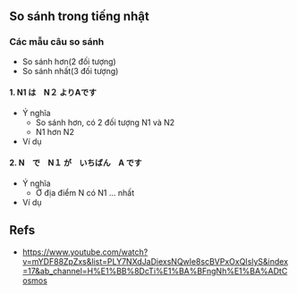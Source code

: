 ## So sánh trong tiếng nhật

### Các mẫu câu so sánh
* So sánh hơn(2 đối tượng)
* So sánh nhất(3 đối tượng)

#### 1. N1 は　N２ よりAです
* Ý nghĩa
  * So sánh hơn, có 2 đối tượng N1 và N2
  * N1 hơn N2
* Ví dụ

#### 2. N　で　N１ が　いちばん　A です
* Ý nghĩa
  * Ở địa điểm N có N1 ... nhất
* Ví dụ

## Refs
* https://www.youtube.com/watch?v=mYDF88ZpZxs&list=PLY7NXdJaDiexsNQwle8scBVPxOxQIslyS&index=17&ab_channel=H%E1%BB%8DcTi%E1%BA%BFngNh%E1%BA%ADtCosmos